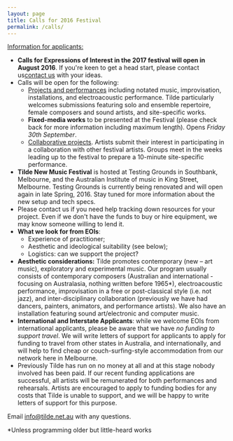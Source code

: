 ```yaml
---
layout: page
title: Calls for 2016 Festival
permalink: /calls/
---
```

<span style="text-decoration: underline;">Information for applicants:</span>


*   **Calls for Expressions of Interest in the 2017 festival will open in August 2016**. If you're keen to get a head start, please contact us[contact us](http://www.tilde.net.au/contact/) with your ideas.
*   Calls will be open for the following:
    *   [Projects and performances](/eoi-projects/) including notated music, improvisation, installations, and electroacoustic performance. Tilde particularly welcomes submissions featuring solo and ensemble repertoire, female composers and sound artists, and site-specific works.
    *   **Fixed-media works** to be presented at the Festival (please check back for more information including maximum length). Opens _Friday 30th September_.
    *   [Collaborative projects](/eoi-collab). Artists submit their interest in participating in a collaboration with other festival artists. Groups meet in the weeks leading up to the festival to prepare a 10-minute site-specific performance.
*   **Tilde New Music Festival** is hosted at Testing Grounds in Southbank, Melbourne, and the Australian Institute of music in King Street, Melbourne. Testing Grounds is currently being renovated and will open again in late Spring, 2016. Stay tuned for more information about the new setup and tech specs.
*   Please contact us if you need help tracking down resources for your project. Even if we don't have the funds to buy or hire equipment, we may know someone willing to lend it.
*   **What we look for from EOIs**:
    *   Experience of practitioner;
    *   Aesthetic and ideological suitability (see below);
    *   Logistics: can we support the project?
*   **Aesthetic considerations:** Tilde promotes contemporary (new – art music), exploratory and experimental music. Our program usually consists of contemporary composers (Australian and international - focusing on Australasia, nothing written before 1965*), electroacoustic performance, improvisation in a free or post-classical style (i.e. not jazz), and inter-disciplinary collaboration (previously we have had dancers, painters, animators, and performance artists). We also have an installation featuring sound art/electronic and computer music.
*   **International and Interstate Applicants**: while we welcome EOIs from international applicants, please be aware that we have _no funding to support travel_. We will write letters of support for applicants to apply for funding to travel from other states in Australia, and internationally, and will help to find cheap or couch-surfing-style accommodation from our network here in Melbourne.
*   Previously Tilde has run on no money at all and at this stage nobody involved has been paid. If our recent funding applications are successful, all artists will be remunerated for both performances and rehearsals. Artists are encouraged to apply to funding bodies for any costs that Tilde is unable to support, and we will be happy to write letters of support for this purpose.

Email [info@tilde.net.au](mailto:info@tilde.net.au) with any questions.


*Unless programming older but little-heard works
